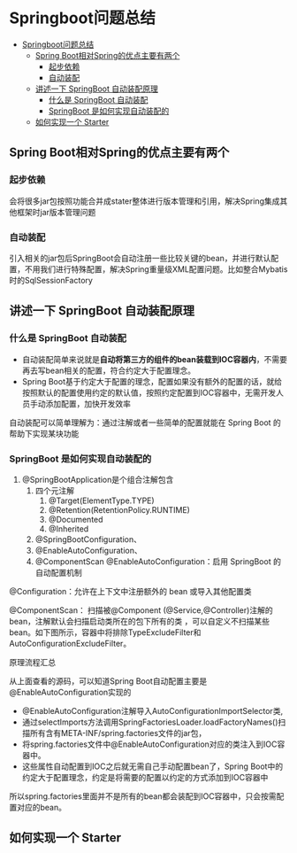 # Springboot问题总结

- [Springboot问题总结](#springboot问题总结)
  - [Spring Boot相对Spring的优点主要有两个](#spring-boot相对spring的优点主要有两个)
    - [起步依赖](#起步依赖)
    - [自动装配](#自动装配)
  - [讲述一下 SpringBoot 自动装配原理](#讲述一下-springboot-自动装配原理)
    - [什么是 SpringBoot 自动装配](#什么是-springboot-自动装配)
    - [SpringBoot 是如何实现自动装配的](#springboot-是如何实现自动装配的)
  - [如何实现一个 Starter](#如何实现一个-starter)

## Spring Boot相对Spring的优点主要有两个

### 起步依赖

会将很多jar包按照功能合并成stater整体进行版本管理和引用，解决Spring集成其他框架时jar版本管理问题

### 自动装配

引入相关的jar包后SpringBoot会自动注册一些比较关键的bean，并进行默认配置，不用我们进行特殊配置，解决Spring重量级XML配置问题。比如整合Mybatis时的SqlSessionFactory

## 讲述一下 SpringBoot 自动装配原理

### 什么是 SpringBoot 自动装配

- 自动装配简单来说就是**自动将第三方的组件的bean装载到IOC容器内**，不需要再去写bean相关的配置，符合约定大于配置理念。
- Spring Boot基于约定大于配置的理念，配置如果没有额外的配置的话，就给按照默认的配置使用约定的默认值，按照约定配置到IOC容器中，无需开发人员手动添加配置，加快开发效率

自动装配可以简单理解为：通过注解或者一些简单的配置就能在 Spring Boot 的帮助下实现某块功能

### SpringBoot 是如何实现自动装配的

1. @SpringBootApplication是个组合注解包含
   1. 四个元注解
      1. @Target(ElementType.TYPE)
      2. @Retention(RetentionPolicy.RUNTIME)
      3. @Documented
      4. @Inherited
   2. @SpringBootConfiguration、
   3. @EnableAutoConfiguration、
   4. @ComponentScan
@EnableAutoConfiguration：启用 SpringBoot 的自动配置机制

@Configuration：允许在上下文中注册额外的 bean 或导入其他配置类

@ComponentScan： 扫描被@Component (@Service,@Controller)注解的 bean，注解默认会扫描启动类所在的包下所有的类 ，可以自定义不扫描某些 bean。如下图所示，容器中将排除TypeExcludeFilter和AutoConfigurationExcludeFilter。

原理流程汇总

从上面查看的源码，可以知道Spring Boot自动配置主要是@EnableAutoConfiguration实现的

- @EnableAutoConfiguration注解导入AutoConfigurationImportSelector类,
- 通过selectImports方法调用SpringFactoriesLoader.loadFactoryNames()扫描所有含有META-INF/spring.factories文件的jar包，
- 将spring.factories文件中@EnableAutoConfiguration对应的类注入到IOC容器中。
- 这些属性自动配置到IOC之后就无需自己手动配置bean了，Spring Boot中的约定大于配置理念，约定是将需要的配置以约定的方式添加到IOC容器中

所以spring.factories里面并不是所有的bean都会装配到IOC容器中，只会按需配置对应的bean。

## 如何实现一个 Starter
